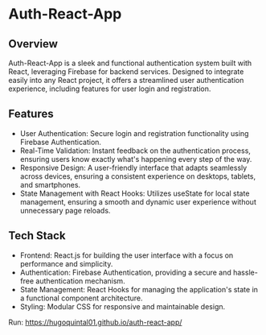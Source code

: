 # Auth-React-App

## Overview
Auth-React-App is a sleek and functional authentication system built with React, leveraging Firebase for backend services. Designed to integrate easily into any React project, it offers a streamlined user authentication experience, including features for user login and registration.

## Features
- User Authentication: Secure login and registration functionality using Firebase Authentication.
- Real-Time Validation: Instant feedback on the authentication process, ensuring users know exactly what's happening every step of the way.
- Responsive Design: A user-friendly interface that adapts seamlessly across devices, ensuring a consistent experience on desktops, tablets, and smartphones.
- State Management with React Hooks: Utilizes useState for local state management, ensuring a smooth and dynamic user experience without unnecessary page reloads.


## Tech Stack
- Frontend: React.js for building the user interface with a focus on performance and simplicity.
- Authentication: Firebase Authentication, providing a secure and hassle-free authentication mechanism.
- State Management: React Hooks for managing the application's state in a functional component architecture.
- Styling: Modular CSS for responsive and maintainable design.


Run:
https://hugoquintal01.github.io/auth-react-app/